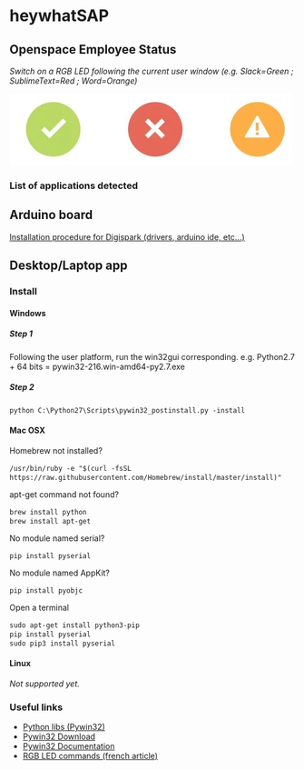 # heywhatSAP

## Openspace Employee Status

*Switch on a RGB LED following the current user window (e.g. Slack=Green ; SublimeText=Red ; Word=Orange)*

<img src="resources/status.png" />

### List of applications detected

## Arduino board

[Installation procedure for Digispark (drivers, arduino ide, etc...)](http://www.instructables.com/id/Digispark-DIY-The-smallest-USB-Arduino/step3/Installing-Digispark-USB-driver/)

## Desktop/Laptop app

### Install

#### Windows

##### Step 1

Following the user platform, run the win32gui corresponding.
e.g. Python2.7 + 64 bits = pywin32-216.win-amd64-py2.7.exe

##### Step 2

    python C:\Python27\Scripts\pywin32_postinstall.py -install

#### Mac OSX

Homebrew not installed?

    /usr/bin/ruby -e "$(curl -fsSL https://raw.githubusercontent.com/Homebrew/install/master/install)"

apt-get command not found?

    brew install python
	brew install apt-get

No module named serial?

	pip install pyserial

No module named AppKit?

	pip install pyobjc

Open a terminal

	sudo apt-get install python3-pip
	pip install pyserial
	sudo pip3 install pyserial

#### Linux

*Not supported yet.*

### Useful links

 - [Python libs (Pywin32)](http://www.lfd.uci.edu/~gohlke/pythonlibs/#pywin32)
 - [Pywin32 Download](https://sourceforge.net/projects/pywin32/files/pywin32/Build216/)
 - [Pywin32 Documentation](http://docs.activestate.com/activepython/3.2/pywin32/win32gui.html)
 - [RGB LED commands (french article)](https://www.carnetdumaker.net/articles/utiliser-des-leds-rgb-avec-une-carte-arduino-genuino/)
